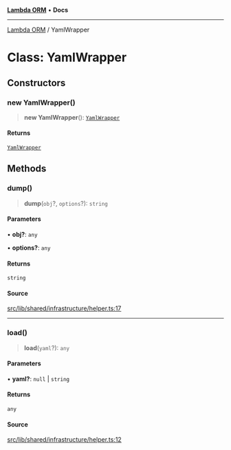 [**Lambda ORM**](../README.md) • **Docs**

***

[Lambda ORM](../README.md) / YamlWrapper

# Class: YamlWrapper

## Constructors

### new YamlWrapper()

> **new YamlWrapper**(): [`YamlWrapper`](YamlWrapper.md)

#### Returns

[`YamlWrapper`](YamlWrapper.md)

## Methods

### dump()

> **dump**(`obj`?, `options`?): `string`

#### Parameters

• **obj?**: `any`

• **options?**: `any`

#### Returns

`string`

#### Source

[src/lib/shared/infrastructure/helper.ts:17](https://github.com/lambda-orm/lambdaorm-base/blob/a635589f3d58a8022cbddf078d76ce5a7a0b2137/src/lib/shared/infrastructure/helper.ts#L17)

***

### load()

> **load**(`yaml`?): `any`

#### Parameters

• **yaml?**: `null` \| `string`

#### Returns

`any`

#### Source

[src/lib/shared/infrastructure/helper.ts:12](https://github.com/lambda-orm/lambdaorm-base/blob/a635589f3d58a8022cbddf078d76ce5a7a0b2137/src/lib/shared/infrastructure/helper.ts#L12)
